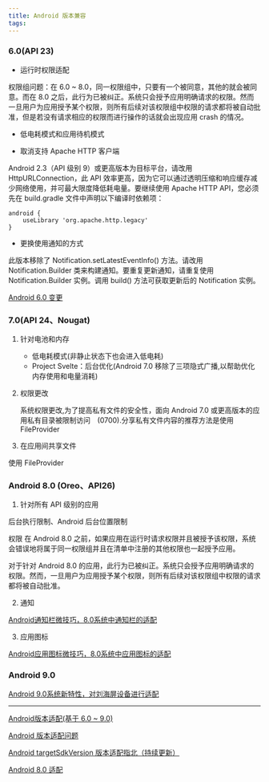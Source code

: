 ```yaml
---
title: Android 版本兼容
tags:
---
```



### 6.0(API 23)


* 运行时权限适配

权限组问题：在 6.0 ~ 8.0，同一权限组中，只要有一个被同意，其他的就会被同意。而在 8.0 之后，此行为已被纠正。系统只会授予应用明确请求的权限。然而一旦用户为应用授予某个权限，则所有后续对该权限组中权限的请求都将被自动批准，但是若没有请求相应的权限而进行操作的话就会出现应用 crash 的情况。

* 低电耗模式和应用待机模式

* 取消支持 Apache HTTP 客户端

 Android 2.3（API 级别 9）或更高版本为目标平台，请改用 HttpURLConnection，此 API 效率更高，因为它可以通过透明压缩和响应缓存减少网络使用，并可最大限度降低耗电量。要继续使用 Apache HTTP API，您必须先在 build.gradle 文件中声明以下编译时依赖项：
```
android {
    useLibrary 'org.apache.http.legacy'
}
```
* 更换使用通知的方式

此版本移除了 Notification.setLatestEventInfo() 方法。请改用 Notification.Builder 类来构建通知。要重复更新通知，请重复使用 Notification.Builder 实例。调用 build() 方法可获取更新后的 Notification 实例。

[Android 6.0 变更](https://developer.android.google.cn/about/versions/marshmallow/android-6.0-changes)

### 7.0(API 24、Nougat)
1. 针对电池和内存

    * 低电耗模式(非静止状态下也会进入低电耗)
    * Project Svelte：后台优化(Android 7.0 移除了三项隐式广播,以帮助优化内存使用和电量消耗)


2. 权限更改

    系统权限更改,为了提高私有文件的安全性，面向 Android 7.0 或更高版本的应用私有目录被限制访问　(0700).分享私有文件内容的推荐方法是使用 FileProvider

3. 在应用间共享文件

使用 FileProvider


### Android 8.0 (Oreo、API26)



1. 针对所有 API 级别的应用


后台执行限制、Android 后台位置限制

权限
在 Android 8.0 之前，如果应用在运行时请求权限并且被授予该权限，系统会错误地将属于同一权限组并且在清单中注册的其他权限也一起授予应用。

对于针对 Android 8.0 的应用，此行为已被纠正。系统只会授予应用明确请求的权限。然而，一旦用户为应用授予某个权限，则所有后续对该权限组中权限的请求都将被自动批准。


2. 通知

[Android通知栏微技巧，8.0系统中通知栏的适配](https://blog.csdn.net/guolin_blog/article/details/79854070)

3. 应用图标

[Android应用图标微技巧，8.0系统中应用图标的适配](https://blog.csdn.net/guolin_blog/article/details/79417483)


### Android 9.0 

[Android 9.0系统新特性，对刘海屏设备进行适配](https://blog.csdn.net/guolin_blog/article/details/103112795)

---

[Android版本适配(基于 6.0 ~ 9.0)](https://www.jianshu.com/p/46699e98dc59)

[Android 版本适配问题](https://www.jianshu.com/p/74b43dd828b0)

[Android targetSdkVersion 版本适配指北（持续更新）](https://johnnyshieh.me/posts/android-target-sdk-version/)

[Android 8.0 适配](https://www.jianshu.com/p/d9f5b0801c6b)
